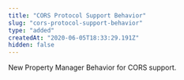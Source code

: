 ```yaml
---
title: "CORS Protocol Support Behavior"
slug: "cors-protocol-support-behavior"
type: "added"
createdAt: "2020-06-05T18:33:29.191Z"
hidden: false
---
```

New Property Manager Behavior for CORS support.